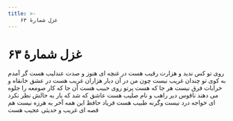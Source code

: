 ```yaml
---
title: >-
    غزل شمارهٔ ۶۳
---
```

# غزل شمارهٔ ۶۳

روی تو کس ندید و هزارت رقیب هست
در غنچه ای هنوز و صدت عندلیب هست
گر آمدم به کوی تو چندان غریب نیست
چون من در آن دیار هزاران غریب هست
در عشق خانقاه و خرابات فرق نیست
هر جا که هست پرتو روی حبیب هست
آن جا که کار صومعه را جلوه می دهند
ناقوس دیر راهب و نام صلیب هست
عاشق که شد که یار به حالش نظر نکرد
ای خواجه درد نیست وگرنه طبیب هست
فریاد حافظ این همه آخر به هرزه نیست
هم قصه ای غریب و حدیثی عجیب هست
